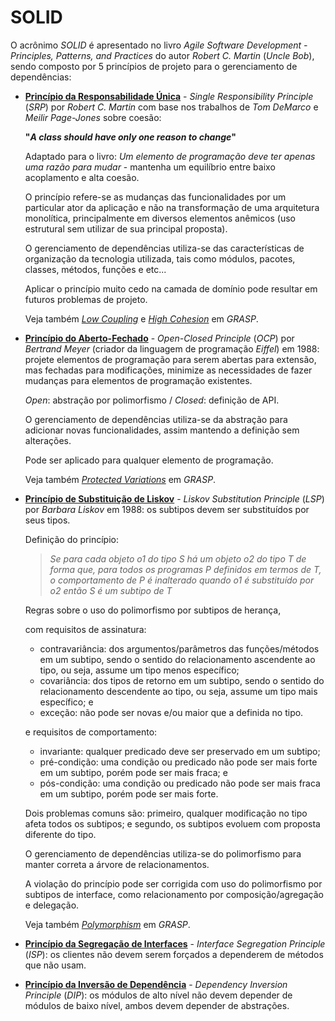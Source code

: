 # SOLID

O acrônimo _SOLID_ é apresentado no livro _Agile Software Development - Principles, Patterns, and Practices_ do autor _Robert C. Martin_ \(_Uncle Bob_\), sendo composto por 5 princípios de projeto para o gerenciamento de dependências:

* [**Princípio da Responsabilidade Única**](http://c2.com/cgi/wiki?SingleResponsibilityPrinciple "Single Responsibility Principle") - _Single Responsibility Principle_ \(_SRP_\) por _Robert C. Martin_ com base nos trabalhos de _Tom DeMarco_ e _Meilir Page-Jones_ sobre coesão:

  **"_A class should have only one reason to change_"**

  Adaptado para o livro: _Um elemento de programação deve ter apenas uma razão para mudar_ - mantenha um equilíbrio entre baixo acoplamento e alta coesão.

  O princípio refere-se as mudanças das funcionalidades por um particular ator da aplicação e não na transformação de uma arquitetura monolítica, principalmente em diversos elementos anêmicos \(uso estrutural sem utilizar de sua principal proposta\).

  O gerenciamento de dependências utiliza-se das características de organização da tecnologia utilizada, tais como módulos, pacotes, classes, métodos, funções e etc...

  Aplicar o princípio muito cedo na camada de domínio pode resultar em futuros problemas de projeto.

  Veja também [_Low Coupling_](/arquitetura/grasp.md) e [_High Cohesion_](/arquitetura/grasp.md) em _GRASP_.

* [**Princípio do Aberto-Fechado**](http://c2.com/cgi/wiki?OpenClosedPrinciple "Open Closed Principle") - _Open-Closed Principle_ \(_OCP_\) por _Bertrand Meyer_ \(criador da linguagem de programação _Eiffel_\) em 1988: projete elementos de programação para serem abertas para extensão, mas fechadas para modificações, minimize as necessidades de fazer mudanças para elementos de programação existentes.

  _Open_: abstração por polimorfismo / _Closed_: definição de API.

  O gerenciamento de dependências utiliza-se da abstração para adicionar novas funcionalidades, assim mantendo a definição sem alterações.

  Pode ser aplicado para qualquer elemento de programação.

  Veja também [_Protected Variations_](/arquitetura/grasp.md) em _GRASP_.

* [**Princípio de Substituição de Liskov**](http://c2.com/cgi/wiki?LiskovSubstitutionPrinciple "Liskov Substitution Principle") - _Liskov Substitution Principle_ \(_LSP_\) por _Barbara Liskov_ em 1988: os subtipos devem ser substituídos por seus tipos.

  Definição do princípio:

  > _Se para cada objeto o1 do tipo S há um objeto o2 do tipo T de forma que, para todos os programas P definidos em termos de T, o comportamento de P é inalterado quando o1 é substituído por o2 então S é um subtipo de T_

  Regras sobre o uso do polimorfismo por subtipos de herança,

  com requisitos de assinatura:

  * contravariância: dos argumentos/parâmetros das funções/métodos em um subtipo, sendo o sentido do relacionamento ascendente ao tipo, ou seja, assume um tipo menos específico;
  * covariância: dos tipos de retorno em um subtipo, sendo o sentido do relacionamento descendente ao tipo, ou seja, assume um tipo mais específico; e
  * exceção: não pode ser novas e/ou maior que a definida no tipo.

  e requisitos de comportamento:

  * invariante: qualquer predicado deve ser preservado em um subtipo;
  * pré-condição: uma condição ou predicado não pode ser mais forte em um subtipo, porém pode ser mais fraca; e
  * pós-condição: uma condição ou predicado não pode ser mais fraca em um subtipo, porém pode ser mais forte.

  Dois problemas comuns são: primeiro, qualquer modificação no tipo afeta todos os subtipos; e segundo, os subtipos evoluem com proposta diferente do tipo.

  O gerenciamento de dependências utiliza-se do polimorfismo para manter correta a árvore de relacionamentos.

  A violação do princípio pode ser corrigida com uso do polimorfismo por subtipos de interface, como relacionamento por composição/agregação e delegação.

  Veja também [_Polymorphism_](/arquitetura/grasp.md) em _GRASP_.

* [**Princípio da Segregação de Interfaces**](http://c2.com/cgi/wiki?InterfaceSegregationPrinciple "Interface Segregation Principle") - _Interface Segregation Principle_ \(_ISP_\): os clientes não devem serem forçados a dependerem de métodos que não usam.

* [**Princípio da Inversão de Dependência**](http://c2.com/cgi/wiki?DependencyInversionPrinciple "Dependency Inversion Principle") - _Dependency Inversion Principle_ \(_DIP_\): os módulos de alto nível não devem depender de módulos de baixo nível, ambos devem depender de abstrações.



